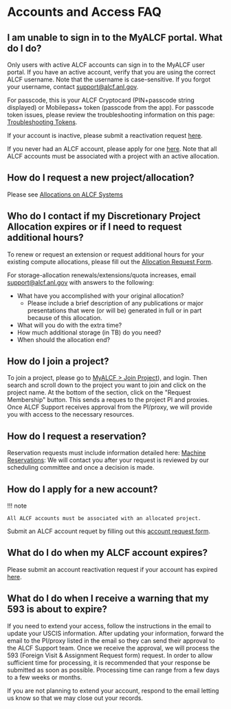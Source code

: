 # Accounts and Access FAQ

## I am unable to sign in to the MyALCF portal. What do I do?
Only users with active ALCF accounts can sign in to the MyALCF user portal. If you have an active account, verify that you are using the correct ALCF username. Note that the username is case-sensitive. If you forgot your username, contact [support@alcf.anl.gov](mailto:support@alcf.anl.gov). 

For passcode, this is your ALCF Cryptocard (PIN+passcode string displayed) or Mobilepass+ token (passcode from the app). For passcode token issues, please review the troubleshooting information on this page: [Troubleshooting Tokens](./troubleshooting-tokens.md). 

If your account is inactive, please submit a reactivation request [here](https://my.alcf.anl.gov/accounts/#/accountReactivate).

If you never had an ALCF account, please apply for one [here](https://my.alcf.anl.gov/accounts/#/accountRequest). Note that all ALCF accounts must be associated with a project with an active allocation.

## How do I request a new project/allocation?
Please see [Allocations on ALCF Systems](../allocation-management/index.md)

## Who do I contact if my Discretionary Project Allocation expires or if I need to request additional hours?
To renew or request an extension or request additional hours for your existing compute allocations, please fill out the [Allocation Request Form](https://my.alcf.anl.gov/accounts/#/allocationRequests). 

For storage-allocation renewals/extensions/quota increases, email [support@alcf.anl.gov](mailto:support@alcf.anl.gov) with answers to the following:
- What have you accomplished with your original allocation?
  - Please include a brief description of any publications or major presentations that were (or will be) generated in full or in part because of this allocation.
- What will you do with the extra time?
- How much additional storage (in TB) do you need?
- When should the allocation end?

## How do I join a project?
To join a project, please go to [MyALCF > Join Project](https://my.alcf.anl.gov/accounts/#/joinProject)), and login. Then search and scroll down to the project you want to join and click on the project name. At the bottom of the section, click on the "Request Membership" button. This sends a reques to the project PI and proxies. Once ALCF Support receives approval from the PI/proxy, we will provide you with access to the necessary resources.

## How do I request a reservation?
Reservation requests must include information detailed here: [Machine Reservations](../../running-jobs/machine-reservations.md): We will contact you after your request is reviewed by our scheduling committee and once a decision is made.

## How do I apply for a new account?

!!! note

    All ALCF accounts must be associated with an allocated project.

Submit an ALCF account requet by filling out this [account request form](https://my.alcf.anl.gov/accounts/#/accountRequest). 

## What do I do when my ALCF account expires?
Please submit an account reactivation request if your account has expired [here](https://my.alcf.anl.gov/accounts/#/accountReactivate).

## What do I do when I receive a warning that my 593 is about to expire?
If you need to extend your access, follow the instructions in the email to update your USCIS information. After updating your information, forward the email to the PI/proxy listed in the email so they can send their approval to the ALCF Support team. Once we receive the approval, we will process the 593 (Foreign Visit & Assignment Request form) request.  In order to allow sufficient time for processing, it is recommended that your response be submitted as soon as possible. Processing time can range from a few days to a few weeks or months.

If you are not planning to extend your account, respond to the email letting us know so that we may close out your records.

